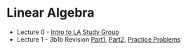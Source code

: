 # Linear Algebra 

* Lecture 0 - [Intro to LA Study Group](000-Intro_to_Study_Group.pdf)
* Lecture 1 - 3b1b Revision [Part1](001-3b1b_Revision/001A.md), [Part2](001-3b1b_Revision/001B.md), [Practice Problems](001-3b1b_Revision/001C.md)
